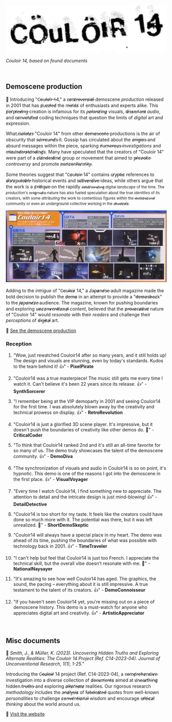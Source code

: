 ![Couloir 14, Title](img/c14-title.png)

_Couloir 14, based on found documents_

<br>

## Demoscene production

:pill: Introducing "C̴o̵u̵l̶o̵i̸r̵ ̶1̵4," a c̵o̸n̵t̷r̵o̶v̵e̶r̵s̷i̵a̸l̵ demoscene *production* released in 2001 that has p̸u̵z̶z̵l̸e̵d̸ the m̶i̵n̸d̵s̸ of enthusiasts and experts alike. This p̸e̵r̸p̵l̷e̵x̶i̸n̵g̵ creation is infamous for its *p̵o̸l̵a̴r̵i̶z̸i̴n̴g̷* visuals, d̴i̷s̵s̷o̵n̸a̵n̶t̷ *audio*, and c̵o̸n̴v̴o̴l̸u̸t̸e̴d̷ coding techniques that question the limits of *digital* art and expression.

What *i̷s̵o̸l̵a̶t̵e̷s̵* "Couloir 14" from other d̵e̶m̵o̸s̵c̶e̵n̸e̵ productions is the air of obscurity that s̵u̸r̵r̵o̵u̶n̵d̸s̵ it. Gossip has circulated about the o̸r̵i̶g̵i̵n̷s̵ and absurd messages within the piece, sparking n̸u̵m̶e̶r̵o̵u̷s̶ *investigations* and *m̸i̶s̷u̸n̶d̷e̴r̵s̷t̶a̸n̴d̴i̷n̴g̸s*. Many have speculated that the creators of "Couloir 14" were part of a c̷l̵a̸n̵d̶e̵s̵t̸i̷n̵e̸ group or movement that aimed to p̶r̸o̵v̷o̶k̸e̵ *controversy* and promote n̷o̴n̸c̷o̶n̴f̵o̴r̷m̸i̴t̴y̵.

Some theories suggest that "C̴o̷u̴l̸o̷i̴r̴ 14" contains c̴r̷y̴p̵t̴i̵c̷ references to *d̴i̷s̵r̸e̷p̴u̵t̴a̶b̷l̸e̵* historical events and s̶u̸b̸v̶e̷r̵s̸i̷v̶e̵ ideas, while others argue that the work is a c̸r̵i̵t̶i̸q̵u̷e̵ on the rapidly <small>d̴e̷t̴e̸r̷i̵o̶r̶a̴t̷i̴n̶g̷ digital *landscape* of the time. The *production*'s e̴n̵i̴g̷m̴a̵t̷i̵c̴ nature has also fueled speculation about the true *identities* of its creators, with some *attributing* the work to contentious figures within the d̶e̴m̷o̸s̶c̷e̵n̶e̸ community or even an underground collective working in the *s̶h̷a̵d̶o̷w̸s̷*.</small>

![Windows 100%](img/win100.jpg)

Adding to the *intrigue* of "C̴o̵u̴l̴o̴i̵r̷ 14," a J̸a̴p̵a̷n̵e̸s̵e̴ adult magazine made the bold decision to publish the d̷e̵m̶o̷ in an attempt to provide a "d̶e̶m̷o̸s̶h̷o̵c̷k" to the *J̶a̷p̵a̷n̶e̸s̷e̵* audience. The magazine, known for pushing boundaries and exploring u̶n̷c̷o̷n̶v̷e̵n̶t̶i̸o̷n̷a̶l̷ *content*, believed that the p̷r̵o̶v̵o̸c̵a̷t̵i̷v̵e̸ nature of "Couloir 14" would *resonate* with their *readers* and challenge their *perceptions* of d̴i̵g̴i̶t̷a̵l̷ art.

:link: [See the demoscene production](https://www.pouet.net/prod.php?which=3054)

### Reception

1. "Wow, just rewatched Couloir14 after so many years, and it still holds up! The design and visuals are stunning, even by today's standards. Kudos to the team behind it! 👍" - **PixelPirate**

2. "Couloir14 was a true masterpiece! The music still gets me every time I watch it. Can't believe it's been 22 years since its release. 👍" - **SynthSorcerer**

3. "I remember being at the VIP demoparty in 2001 and seeing Couloir14 for the first time. I was absolutely blown away by the creativity and technical prowess on display. 👍" - **RetroRevolution**

4. "Couloir14 is just a glorified 3D scene player. It's impressive, but it doesn't push the boundaries of creativity like other demos do. 🐷" - **CriticalCoder**

5. "To think that Couloir14 ranked 2nd and it's still an all-time favorite for so many of us. The demo truly showcases the talent of the demoscene community. 👍" - **DemoDiva**

6. "The synchronization of visuals and audio in Couloir14 is so on point, it's hypnotic. This demo is one of the reasons I got into the demoscene in the first place. 👍" - **VisualVoyager**

7. "Every time I watch Couloir14, I find something new to appreciate. The attention to detail and the intricate design is just mind-blowing! 👍" - **DetailDetective**

8. "Couloir14 is too short for my taste. It feels like the creators could have done so much more with it. The potential was there, but it was left unrealized. 🐷" - **ShortDemoSkeptic**

9. "Couloir14 will always have a special place in my heart. The demo was ahead of its time, pushing the boundaries of what was possible with technology back in 2001. 👍" - **TimeTraveler**

10. "I can't help but feel that Couloir14 is just too French. I appreciate the technical skill, but the overall vibe doesn't resonate with me. 🐷" - **NationalNaysayer**

11. "It's amazing to see how well Couloir14 has aged. The graphics, the sound, the pacing – everything about it is still impressive. A true testament to the talent of its creators. 👍" - **DemoConnoisseur**

12. "If you haven't seen Couloir14 yet, you're missing out on a piece of demoscene history. This demo is a must-watch for anyone who appreciates digital art and creativity. 👍" - **ArtisticAppreciator**


<br>

## Misc documents

:page_with_curl: _Smith, J., & Müller, K. (2023). Uncovering Hidden Truths and Exploring Alternate Realities: The Couloir 14 Project (Ref. C14-2023-04). Journal of Unconventional Research, 1(1), 1-25."_

Introducing the C̴o̶u̷l̴o̵i̶r̸ 14 project (Ref. C14-2023-04), a c̵o̶m̵p̸r̵e̶h̵e̷n̵s̸i̵v̷e̵ investigation into a diverse collection of d̷o̵c̶u̷m̸e̵n̶t̵s̷ aimed at u̸n̴e̴a̴r̷t̸h̴i̴n̵g̷ hidden t̸r̵u̶t̵h̷s̵ and exploring *a̷l̵t̶e̷r̸n̶a̷t̴e̷* realities. Our rigorous research *methodology* includes the a̶n̴a̷l̸y̶s̴i̴s̷ of f̴a̶b̴r̵i̷c̶a̸t̷e̵d̶ quotes from well-known *personalities* to challenge c̷o̵n̶v̵e̸n̵t̶i̵o̷n̸a̶l̵ wisdom and encourage c̵r̷i̸t̶i̵c̷a̷l̸ *thinking* about the world around us.

:link: [Visit the website](https://astrofra.github.io/couloir14/)
